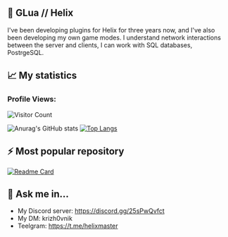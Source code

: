 
<!--
**cyberpsychoz/cyberpsychoz** is a ✨ _special_ ✨ repository because its `README.md` (this file) appears on your GitHub profile.

Here are some ideas to get you started:

- 🔭 I’m currently working on ...
- 🌱 I’m currently learning ...
- 👯 I’m looking to collaborate on ...
- 🤔 I’m looking for help with ...
- 💬 Ask me about ...
- 📫 How to reach me: ...
- 😄 Pronouns: ...
- ⚡ Fun fact: ...
-->
## 🔭 GLua // Helix 

I've been developing plugins for Helix for three years now, and I've also been developing my own game modes. 
I understand network interactions between the server and clients, I can work with SQL databases, PostrgeSQL.

## 📈 My statistics

### Profile Views:
![Visitor Count](https://profile-counter.glitch.me/cyberpsychoze/count.svg)

![Anurag's GitHub stats](https://github-readme-stats.vercel.app/api?username=cyberpsychoz&theme=default&show_icons=true) 
[![Top Langs](https://github-readme-stats.vercel.app/api/top-langs/?username=cyberpsychoz&layout=compact)](https://github.com/anuraghazra/github-readme-stats)

## ⚡ Most popular repository

[![Readme Card](https://github-readme-stats.vercel.app/api/pin/?username=cyberpsychoz&repo=garrysmod_falloutrp_helix)](https://github.com/cyberpsychoz/garrysmod_falloutrp_helix)

## 💬 Ask me in...

- My Discord server: https://discord.gg/25sPwQvfct
- My DM: krizh0vnik
- Teelgram: https://t.me/helixmaster
